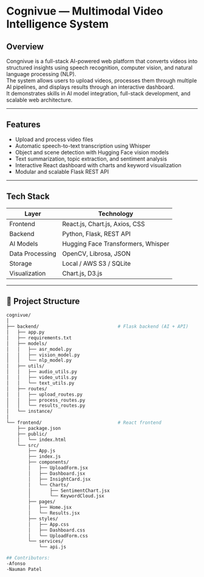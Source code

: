 # Cognivue — Multimodal Video Intelligence System

## Overview
Congnivue is a full-stack AI-powered web platform that converts videos into structured insights using speech recognition, computer vision, and natural language processing (NLP).  
The system allows users to upload videos, processes them through multiple AI pipelines, and displays results through an interactive dashboard.  
It demonstrates skills in AI model integration, full-stack development, and scalable web architecture.

---

## Features
- Upload and process video files  
- Automatic speech-to-text transcription using Whisper  
- Object and scene detection with Hugging Face vision models  
- Text summarization, topic extraction, and sentiment analysis  
- Interactive React dashboard with charts and keyword visualization  
- Modular and scalable Flask REST API  

---

## Tech Stack

| Layer | Technology |
|--------|-------------|
| Frontend | React.js, Chart.js, Axios, CSS |
| Backend | Python, Flask, REST API |
| AI Models | Hugging Face Transformers, Whisper |
| Data Processing | OpenCV, Librosa, JSON |
| Storage | Local / AWS S3 / SQLite |
| Visualization | Chart.js, D3.js |

---

## 📂 Project Structure

```bash
cognivue/
│
├── backend/                             # Flask backend (AI + API)
│   ├── app.py
│   ├── requirements.txt
│   ├── models/
│   │   ├── asr_model.py
│   │   ├── vision_model.py
│   │   └── nlp_model.py
│   ├── utils/
│   │   ├── audio_utils.py
│   │   ├── video_utils.py
│   │   └── text_utils.py
│   ├── routes/
│   │   ├── upload_routes.py
│   │   ├── process_routes.py
│   │   └── results_routes.py
│   └── instance/
│
└── frontend/                            # React frontend
    ├── package.json
    ├── public/
    │   └── index.html
    └── src/
        ├── App.js
        ├── index.js
        ├── components/
        │   ├── UploadForm.jsx
        │   ├── Dashboard.jsx
        │   ├── InsightCard.jsx
        │   └── Charts/
        │       ├── SentimentChart.jsx
        │       └── KeywordCloud.jsx
        ├── pages/
        │   ├── Home.jsx
        │   └── Results.jsx
        ├── styles/
        │   ├── App.css
        │   ├── Dashboard.css
        │   └── UploadForm.css
        └── services/
            └── api.js

## Contributors:
-Afonso 
-Nauman Patel



